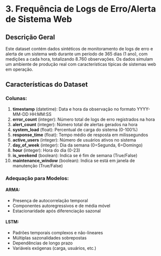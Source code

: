 # 3. Frequência de Logs de Erro/Alerta de Sistema Web

## Descrição Geral
Este dataset contém dados sintéticos de monitoramento de logs de erro e alerta de um sistema web durante um período de 365 dias (1 ano), com medições a cada hora, totalizando 8.760 observações. Os dados simulam um ambiente de produção real com características típicas de sistemas web em operação.

## Características do Dataset

### Colunas:
1. **timestamp** (datetime): Data e hora da observação no formato YYYY-MM-DD HH:MM:SS
2. **error_count** (integer): Número total de logs de erro registrados na hora
3. **alert_count** (integer): Número total de alertas gerados na hora
4. **system_load** (float): Percentual de carga do sistema (0-100%)
5. **response_time** (float): Tempo médio de resposta em milissegundos
6. **active_users** (integer): Número de usuários ativos no sistema
7. **day_of_week** (integer): Dia da semana (0=Segunda, 6=Domingo)
8. **hour** (integer): Hora do dia (0-23)
9. **is_weekend** (boolean): Indica se é fim de semana (True/False)
10. **maintenance_window** (boolean): Indica se está em janela de manutenção (True/False)

### Adequação para Modelos:

#### ARMA:
- Presença de autocorrelação temporal
- Componentes autoregressivos e de média móvel
- Estacionaridade após diferenciação sazonal

#### LSTM:
- Padrões temporais complexos e não-lineares
- Múltiplas sazonalidades sobrepostas
- Dependências de longo prazo
- Variáveis exógenas (carga, usuários, etc.)

